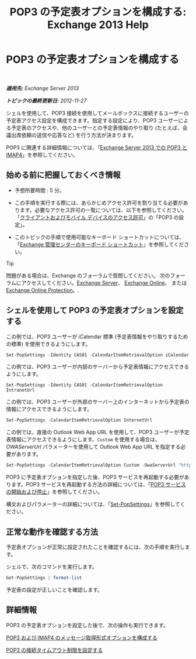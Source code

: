 ﻿---
title: 'POP3 の予定表オプションを構成する: Exchange 2013 Help'
TOCTitle: POP3 の予定表オプションを構成する
ms:assetid: ac3d60a0-8697-4c06-9e93-f8d2c4b157b6
ms:mtpsurl: https://technet.microsoft.com/ja-jp/library/Bb124133(v=EXCHG.150)
ms:contentKeyID: 50555850
ms.date: 04/24/2018
mtps_version: v=EXCHG.150
ms.translationtype: HT
---

# POP3 の予定表オプションを構成する

 

_**適用先:** Exchange Server 2013_

_**トピックの最終更新日:** 2012-11-27_

シェルを使用して、POP3 接続を使用してメールボックスに接続するユーザーの予定表アクセス設定を構成できます。指定する設定により、POP3 ユーザーによる予定表のアクセスや、他のユーザーとの予定表情報のやり取り (たとえば、会議出席依頼の送信や応答など) を行う方法が決まります。

POP3 に関連する詳細情報については、「[Exchange Server 2013 での POP3 と IMAP4](pop3-and-imap4-in-exchange-server-2013-exchange-2013-help.md)」を参照してください。

## 始める前に把握しておくべき情報

  - 予想所要時間 : 5 分。

  - この手順を実行する際には、あらかじめアクセス許可を割り当てる必要があります。必要なアクセス許可の一覧については、以下を参照してください。「[クライアントおよびモバイル デバイスのアクセス許可](clients-and-mobile-devices-permissions-exchange-2013-help.md)」の「POP3 の設定」。

  - このトピックの手順で使用可能なキーボード ショートカットについては、「[Exchange 管理センターのキーボード ショートカット](keyboard-shortcuts-in-the-exchange-admin-center-exchange-online-protection-help.md)」を参照してください。


> [!TIP]
> 問題がある場合は、Exchange のフォーラムで質問してください。 次のフォーラムにアクセスしてください。<A href="https://go.microsoft.com/fwlink/p/?linkid=60612">Exchange Server</A>、 <A href="https://go.microsoft.com/fwlink/p/?linkid=267542">Exchange Online</A>、 または <A href="https://go.microsoft.com/fwlink/p/?linkid=285351">Exchange Online Protection</A>。.



## シェルを使用して POP3 の予定表オプションを設定する

この例では、POP3 ユーザーが iCalendar 標準 (予定表情報をやり取りするための標準) を使用できるようにします。

```powershell
Set-PopSettings -Identity CAS01 -CalendarItemRetrievalOption iCalendar
```

この例では、POP3 ユーザーが内部のサーバーから予定表情報にアクセスできるようにします。

    Set-PopSettings -Identity CAS01 -CalendarItemRetrievalOption IntranetUrl 

この例では、POP3 ユーザーが外部のサーバー上のインターネットから予定表の情報にアクセスできるようにします。

```powershell
Set-PopSettings -CalendarItemRetrievalOption InternetUrl
```

この例では、直接の Outlook Web App URL を使用して、POP3 ユーザーが予定表情報にアクセスできるようにします。`Custom` を使用する場合は、*OWAServerUrl* パラメーターを使用して Outlook Web App URL を指定する必要があります。

```powershell
Set-PopSettings -CalendarItemRetrievalOption Custom -OwaServerUrl "https://OwaServer01"
```

POP3 に予定表オプションを指定した後、POP3 サービスを再起動する必要があります。POP3 サービスを再起動する方法の詳細については、「[POP3 サービスの開始および停止](start-and-stop-the-pop3-services-exchange-2013-help.md)」を参照してください。

構文およびパラメーターの詳細については、「[Set-PopSettings](https://technet.microsoft.com/ja-jp/library/aa997154\(v=exchg.150\))」を参照してください。

## 正常な動作を確認する方法

予定表オプションが正常に設定されたことを確認するには、次の手順を実行します。

シェルで、次のコマンドを実行します。

```powershell
Get-PopSettings | format-list
```

予定表の設定が正しいことを確認します。

## 詳細情報

POP3 の予定表オプションを設定した後で、次の操作も実行できます。

[POP3 および IMAP4 のメッセージ取得形式オプションを構成する](configure-pop3-and-imap4-message-retrieval-format-options-exchange-2013-help.md)

[POP3 の接続タイムアウト制限を設定する](set-connection-time-out-limits-for-pop3-exchange-2013-help.md)

